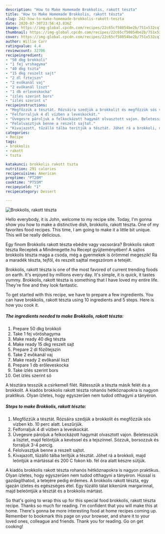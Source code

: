 ```yaml
---
description: "How to Make Homemade Brokkolis, rakott tészta"
title: "How to Make Homemade Brokkolis, rakott tészta"
slug: 242-how-to-make-homemade-brokkolis-rakott-teszta
date: 2020-07-30T23:56:43.836Z
image: https://img-global.cpcdn.com/recipes/22c65cf50854be2b/751x532cq70/brokkolis-rakott-teszta-recept-foto.jpg
thumbnail: https://img-global.cpcdn.com/recipes/22c65cf50854be2b/751x532cq70/brokkolis-rakott-teszta-recept-foto.jpg
cover: https://img-global.cpcdn.com/recipes/22c65cf50854be2b/751x532cq70/brokkolis-rakott-teszta-recept-foto.jpg
author: Willie Carr
ratingvalue: 4.4
reviewcount: 32706
recipeingredient:
- "50 dkg brokkoli"
- "1 fej vrshagyma"
- "40 dkg tszta"
- "15 dkg reszelt sajt"
- "2 dl fztejszn"
- "2 evőkanál vaj"
- "2 evőkanál liszt"
- "1 db erleveskocka"
- "ízlés szerint bors"
- "ízlés szerint s"
recipeinstructions:
- "Megfőzzük a tésztát. Rózsáira szedjük a brokkolit és megfőzzük sós vízben kb. 10 perc alatt. Leszűrjük."
- "Felforraljuk 4 dl vízben a leveskockát."
- "Üvegesre pároljuk a felkockázott hagymát olvasztott vajon. Beletesszük a lisztet, majd felöntjük a kevéssel és a tejszínnel. Sózzuk, borsozzuk és forraljuk 3-4 percig."
- "Felolvasztjuk benne a reszelt sajtot."
- "Kivajazott, tűzálló tálba terítjük a tésztát. Jöhet rá a brokkoli, majd leöntjük a mártással és 200 C fokon kb. fél óra alatt készre sütjük."
categories:
- Recipe
tags:
- brokkolis
- rakott
- tszta

katakunci: brokkolis rakott tszta 
nutrition: 291 calories
recipecuisine: American
preptime: "PT20M"
cooktime: "PT55M"
recipeyield: "1"
recipecategory: Dessert

---
```



![Brokkolis, rakott tészta](https://img-global.cpcdn.com/recipes/22c65cf50854be2b/751x532cq70/brokkolis-rakott-teszta-recept-foto.jpg)

Hello everybody, it is John, welcome to my recipe site. Today, I'm gonna show you how to make a distinctive dish, brokkolis, rakott tészta. One of my favorites food recipes. This time, I am going to make it a little bit unique. This will be really delicious.

Egy finom Brokkolis rakott tészta ebédre vagy vacsorára? Brokkolis rakott tészta Receptek a Mindmegette.hu Recept gyűjteményében! A sajtos brokkolis tészta maga a csoda, még a gyermekek is örömmel megeszik! Rá a maradék tészta, tejföl, és reszelt sajttal megszórom a tetejét.

Brokkolis, rakott tészta is one of the most favored of current trending foods on earth. It's enjoyed by millions every day. It's simple, it is quick, it tastes yummy. Brokkolis, rakott tészta is something that I have loved my entire life. They're fine and they look fantastic.


To get started with this recipe, we have to prepare a few ingredients. You can have brokkolis, rakott tészta using 10 ingredients and 5 steps. Here is how you cook it.

<!--inarticleads1-->

##### The ingredients needed to make Brokkolis, rakott tészta:

1. Prepare 50 dkg brokkoli
1. Take 1 fej vöröshagyma
1. Make ready 40 dkg tészta
1. Make ready 15 dkg reszelt sajt
1. Prepare 2 dl főzőtejszín
1. Take 2 evőkanál vaj
1. Make ready 2 evőkanál liszt
1. Prepare 1 db erőleveskocka
1. Take ízlés szerint bors
1. Get ízlés szerint só


A tésztára tesszük a csirkemell filét. Rátesszük a tészta másik felét és a brokkolit. A kiadós brokkolis rakott tészta rohanós hétköznapokra is nagyon praktikus. Olyan ízletes, hogy egyszerűen nem tudod otthagyni a tányéron. 

<!--inarticleads2-->

##### Steps to make Brokkolis, rakott tészta:

1. Megfőzzük a tésztát. Rózsáira szedjük a brokkolit és megfőzzük sós vízben kb. 10 perc alatt. Leszűrjük.
1. Felforraljuk 4 dl vízben a leveskockát.
1. Üvegesre pároljuk a felkockázott hagymát olvasztott vajon. Beletesszük a lisztet, majd felöntjük a kevéssel és a tejszínnel. Sózzuk, borsozzuk és forraljuk 3-4 percig.
1. Felolvasztjuk benne a reszelt sajtot.
1. Kivajazott, tűzálló tálba terítjük a tésztát. Jöhet rá a brokkoli, majd leöntjük a mártással és 200 C fokon kb. fél óra alatt készre sütjük.


A kiadós brokkolis rakott tészta rohanós hétköznapokra is nagyon praktikus. Olyan ízletes, hogy egyszerűen nem tudod otthagyni a tányéron. Hússal is gazdagíthatod, a tetejére pedig érdemes. A brokkolis rakott tészta, egy igazán ízletes és egészséges étel. Egy tűzálló tálat kikenünk margarinnal, majd beleöntjük a tésztát és a brokkolis mártást. 

So that's going to wrap this up for this special food brokkolis, rakott tészta recipe. Thanks so much for reading. I'm confident that you will make this at home. There's gonna be more interesting food at home recipes coming up. Remember to bookmark this page on your browser, and share it to your loved ones, colleague and friends. Thank you for reading. Go on get cooking!
